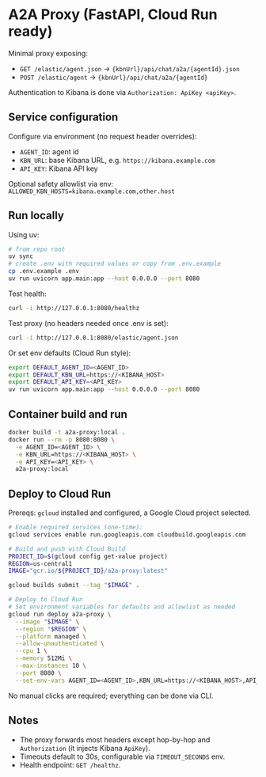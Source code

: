 # A2A Proxy (FastAPI, Cloud Run ready)

Minimal proxy exposing:
- `GET /elastic/agent.json` → `{kbnUrl}/api/chat/a2a/{agentId}.json`
- `POST /elastic/agent` → `{kbnUrl}/api/chat/a2a/{agentId}`

Authentication to Kibana is done via `Authorization: ApiKey <apiKey>`.

## Service configuration
Configure via environment (no request header overrides):
- `AGENT_ID`: agent id
- `KBN_URL`: base Kibana URL, e.g. `https://kibana.example.com`
- `API_KEY`: Kibana API key

Optional safety allowlist via env: `ALLOWED_KBN_HOSTS=kibana.example.com,other.host`

## Run locally

Using uv:

```bash
# from repo root
uv sync
# create .env with required values or copy from .env.example
cp .env.example .env
uv run uvicorn app.main:app --host 0.0.0.0 --port 8080
```

Test health:

```bash
curl -i http://127.0.0.1:8080/healthz
```

Test proxy (no headers needed once .env is set):

```bash
curl -i http://127.0.0.1:8080/elastic/agent.json
```

Or set env defaults (Cloud Run style):

```bash
export DEFAULT_AGENT_ID=<AGENT_ID>
export DEFAULT_KBN_URL=https://<KIBANA_HOST>
export DEFAULT_API_KEY=<API_KEY>
uv run uvicorn app.main:app --host 0.0.0.0 --port 8080
```

## Container build and run

```bash
docker build -t a2a-proxy:local .
docker run --rm -p 8080:8080 \
  -e AGENT_ID=<AGENT_ID> \
  -e KBN_URL=https://<KIBANA_HOST> \
  -e API_KEY=<API_KEY> \
  a2a-proxy:local
```

## Deploy to Cloud Run

Prereqs: `gcloud` installed and configured, a Google Cloud project selected.

```bash
# Enable required services (one-time):
gcloud services enable run.googleapis.com cloudbuild.googleapis.com

# Build and push with Cloud Build
PROJECT_ID=$(gcloud config get-value project)
REGION=us-central1
IMAGE="gcr.io/${PROJECT_ID}/a2a-proxy:latest"

gcloud builds submit --tag "$IMAGE" .

# Deploy to Cloud Run
# Set environment variables for defaults and allowlist as needed
gcloud run deploy a2a-proxy \
  --image "$IMAGE" \
  --region "$REGION" \
  --platform managed \
  --allow-unauthenticated \
  --cpu 1 \
  --memory 512Mi \
  --max-instances 10 \
  --port 8080 \
  --set-env-vars AGENT_ID=<AGENT_ID>,KBN_URL=https://<KIBANA_HOST>,API_KEY=<API_KEY>,ALLOWED_KBN_HOSTS=<HOST_ALLOWLIST>
```

No manual clicks are required; everything can be done via CLI.

## Notes
- The proxy forwards most headers except hop-by-hop and `Authorization` (it injects Kibana `ApiKey`).
- Timeouts default to 30s, configurable via `TIMEOUT_SECONDS` env.
- Health endpoint: `GET /healthz`.
